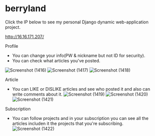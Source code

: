 # berryland

Click the IP below to see my personal Django dynamic web-application project.

http://16.16.171.207/

Profile
- You can change your info(PW & nickname but not ID for security).
- You can check what articles you've posted.

![Screenshot (1416)](https://user-images.githubusercontent.com/109917393/234904564-ee600945-1df4-488d-b508-1ccc1b343ce1.png)
![Screenshot (1417)](https://user-images.githubusercontent.com/109917393/234904641-58ea5519-9572-454b-83dd-ccd8c20369ca.png)
![Screenshot (1418)](https://user-images.githubusercontent.com/109917393/234904686-6a3cdb09-ea45-484f-9e49-58a5b1b57079.png)

Article
- You can LIKE or DISLIKE articles and see who posted it and also can write comments about it.
![Screenshot (1419)](https://user-images.githubusercontent.com/109917393/234905141-4f63dd7f-8e0d-49aa-9c61-d077b48abb8e.png)
![Screenshot (1420)](https://user-images.githubusercontent.com/109917393/234905168-e22d1040-8be1-4294-b4bd-8ba2cec46fab.png)
![Screenshot (1421)](https://user-images.githubusercontent.com/109917393/234905192-0c0b5f75-b601-4e9c-bd48-266364c791ee.png)

Subscription
- You can follow projects and in your subscription you can see all the articles includen it the projects that you're subscribing.
![Screenshot (1422)](https://user-images.githubusercontent.com/109917393/234905491-31b7988c-5632-49df-a348-48fb7e3cbaa2.png)
